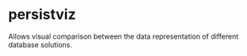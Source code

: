 # persistviz
Allows visual comparison between the data representation of different database solutions. 
